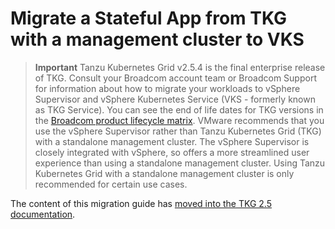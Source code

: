 # Migrate a Stateful App from TKG with a management cluster to VKS

<!-- The source files for the TKGm to TKGS migration doc have moved to https://github.gwd.broadcom.net/TNZ/tkg-docs/tree/main/tkg-2.x-pubs/migrate -->

> **Important** Tanzu Kubernetes Grid v2.5.4 is the final enterprise release of TKG. Consult your Broadcom account team or Broadcom Support for information about how to migrate your workloads to vSphere Supervisor and vSphere Kubernetes Service (VKS - formerly known as TKG Service). You can see the end of life dates for TKG versions in the [Broadcom product lifecycle matrix](https://support.broadcom.com/group/ecx/productlifecycle). VMware recommends that you use the vSphere Supervisor rather than Tanzu Kubernetes Grid (TKG) with a standalone management cluster. The vSphere Supervisor is closely integrated with vSphere, so offers a more streamlined user experience than using a standalone management cluster. Using Tanzu Kubernetes Grid with a standalone management cluster is only recommended for certain use cases.

The content of this migration guide has [moved into the TKG 2.5 documentation](https://author-techdocs2-prod.adobecqms.net/us/en/vmware-tanzu/reference-architectures/tanzu-migration-guides/services/migration-tnz/solution-workbooks-tkgm-to-tkgs-stateful-app-migration.html).